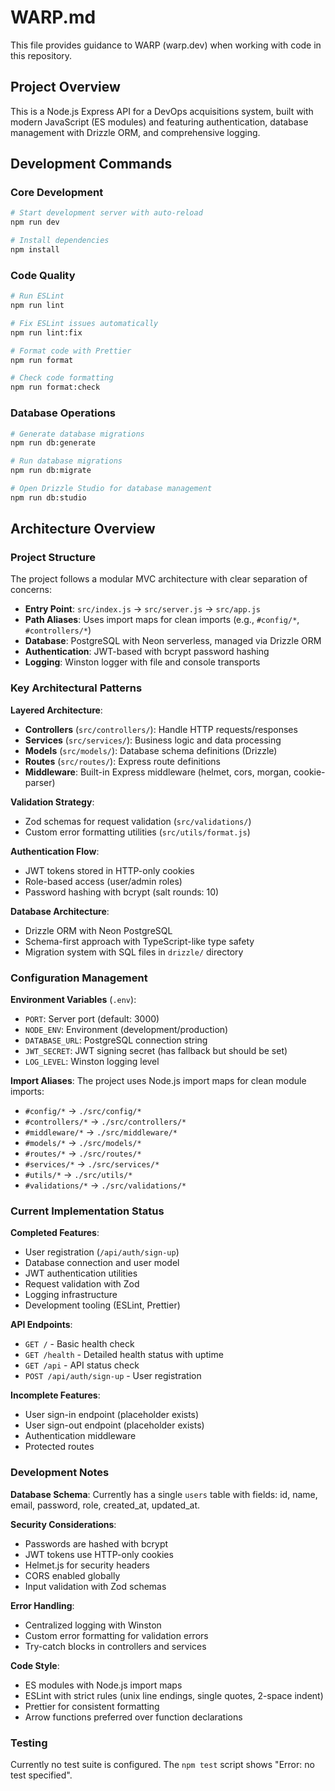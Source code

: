 # WARP.md

This file provides guidance to WARP (warp.dev) when working with code in this repository.

## Project Overview

This is a Node.js Express API for a DevOps acquisitions system, built with modern JavaScript (ES modules) and featuring authentication, database management with Drizzle ORM, and comprehensive logging.

## Development Commands

### Core Development
```bash
# Start development server with auto-reload
npm run dev

# Install dependencies
npm install
```

### Code Quality
```bash
# Run ESLint
npm run lint

# Fix ESLint issues automatically
npm run lint:fix

# Format code with Prettier
npm run format

# Check code formatting
npm run format:check
```

### Database Operations
```bash
# Generate database migrations
npm run db:generate

# Run database migrations
npm run db:migrate

# Open Drizzle Studio for database management
npm run db:studio
```

## Architecture Overview

### Project Structure
The project follows a modular MVC architecture with clear separation of concerns:

- **Entry Point**: `src/index.js` → `src/server.js` → `src/app.js`
- **Path Aliases**: Uses import maps for clean imports (e.g., `#config/*`, `#controllers/*`)
- **Database**: PostgreSQL with Neon serverless, managed via Drizzle ORM
- **Authentication**: JWT-based with bcrypt password hashing
- **Logging**: Winston logger with file and console transports

### Key Architectural Patterns

**Layered Architecture**:
- **Controllers** (`src/controllers/`): Handle HTTP requests/responses
- **Services** (`src/services/`): Business logic and data processing
- **Models** (`src/models/`): Database schema definitions (Drizzle)
- **Routes** (`src/routes/`): Express route definitions
- **Middleware**: Built-in Express middleware (helmet, cors, morgan, cookie-parser)

**Validation Strategy**:
- Zod schemas for request validation (`src/validations/`)
- Custom error formatting utilities (`src/utils/format.js`)

**Authentication Flow**:
- JWT tokens stored in HTTP-only cookies
- Role-based access (user/admin roles)
- Password hashing with bcrypt (salt rounds: 10)

**Database Architecture**:
- Drizzle ORM with Neon PostgreSQL
- Schema-first approach with TypeScript-like type safety
- Migration system with SQL files in `drizzle/` directory

### Configuration Management

**Environment Variables** (`.env`):
- `PORT`: Server port (default: 3000)
- `NODE_ENV`: Environment (development/production)
- `DATABASE_URL`: PostgreSQL connection string
- `JWT_SECRET`: JWT signing secret (has fallback but should be set)
- `LOG_LEVEL`: Winston logging level

**Import Aliases**:
The project uses Node.js import maps for clean module imports:
- `#config/*` → `./src/config/*`
- `#controllers/*` → `./src/controllers/*`
- `#middleware/*` → `./src/middleware/*`
- `#models/*` → `./src/models/*`
- `#routes/*` → `./src/routes/*`
- `#services/*` → `./src/services/*`
- `#utils/*` → `./src/utils/*`
- `#validations/*` → `./src/validations/*`

### Current Implementation Status

**Completed Features**:
- User registration (`/api/auth/sign-up`)
- Database connection and user model
- JWT authentication utilities
- Request validation with Zod
- Logging infrastructure
- Development tooling (ESLint, Prettier)

**API Endpoints**:
- `GET /` - Basic health check
- `GET /health` - Detailed health status with uptime
- `GET /api` - API status check
- `POST /api/auth/sign-up` - User registration

**Incomplete Features**:
- User sign-in endpoint (placeholder exists)
- User sign-out endpoint (placeholder exists)
- Authentication middleware
- Protected routes

### Development Notes

**Database Schema**:
Currently has a single `users` table with fields: id, name, email, password, role, created_at, updated_at.

**Security Considerations**:
- Passwords are hashed with bcrypt
- JWT tokens use HTTP-only cookies
- Helmet.js for security headers
- CORS enabled globally
- Input validation with Zod schemas

**Error Handling**:
- Centralized logging with Winston
- Custom error formatting for validation errors
- Try-catch blocks in controllers and services

**Code Style**:
- ES modules with Node.js import maps
- ESLint with strict rules (unix line endings, single quotes, 2-space indent)
- Prettier for consistent formatting
- Arrow functions preferred over function declarations

### Testing
Currently no test suite is configured. The `npm test` script shows "Error: no test specified".